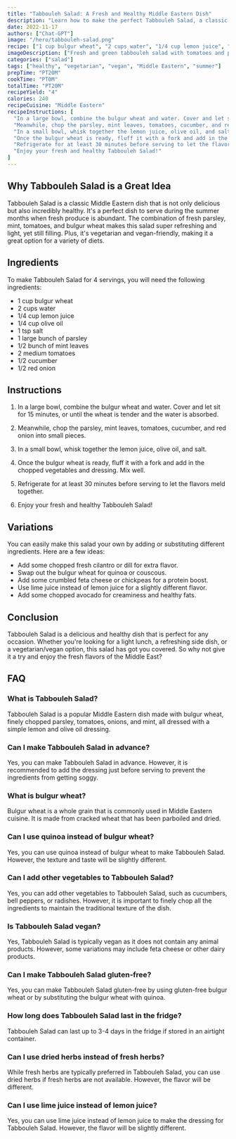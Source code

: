 ```yaml
---
title: "Tabbouleh Salad: A Fresh and Healthy Middle Eastern Dish"
description: "Learn how to make the perfect Tabbouleh Salad, a classic Middle Eastern dish made with fresh parsley, mint, tomatoes, and bulgur wheat."
date: 2022-11-17
authors: ["Chat-GPT"]
image: "/hero/tabbouleh-salad.png"
recipe: ["1 cup bulgur wheat", "2 cups water", "1/4 cup lemon juice", "1/4 cup olive oil", "1 tsp salt", "1 large bunch of parsley", "1/2 bunch of mint leaves", "2 medium tomatoes", "1/2 cucumber", "1/2 red onion"]
imageDescription: ["Fresh and green tabbouleh salad with tomatoes and parsley leaves"]
categories: ["salad"]
tags: ["healthy", "vegetarian", "vegan", "Middle Eastern", "summer"]
prepTime: "PT20M"
cookTime: "PT0M"
totalTime: "PT20M"
recipeYield: "4"
calories: 240
recipeCuisine: "Middle Eastern"
recipeInstructions: [
  "In a large bowl, combine the bulgur wheat and water. Cover and let sit for 15 minutes, or until the wheat is tender and the water is absorbed.",
  "Meanwhile, chop the parsley, mint leaves, tomatoes, cucumber, and red onion into small pieces.",
  "In a small bowl, whisk together the lemon juice, olive oil, and salt.",
  "Once the bulgur wheat is ready, fluff it with a fork and add in the chopped vegetables and dressing. Mix well.",
  "Refrigerate for at least 30 minutes before serving to let the flavors meld together.",
  "Enjoy your fresh and healthy Tabbouleh Salad!"
]
---
```


## Why Tabbouleh Salad is a Great Idea

Tabbouleh Salad is a classic Middle Eastern dish that is not only delicious but also incredibly healthy. It's a perfect dish to serve during the summer months when fresh produce is abundant. The combination of fresh parsley, mint, tomatoes, and bulgur wheat makes this salad super refreshing and light, yet still filling. Plus, it's vegetarian and vegan-friendly, making it a great option for a variety of diets.

## Ingredients

To make Tabbouleh Salad for 4 servings, you will need the following ingredients:

- 1 cup bulgur wheat
- 2 cups water
- 1/4 cup lemon juice
- 1/4 cup olive oil
- 1 tsp salt
- 1 large bunch of parsley
- 1/2 bunch of mint leaves
- 2 medium tomatoes
- 1/2 cucumber
- 1/2 red onion

## Instructions

1. In a large bowl, combine the bulgur wheat and water. Cover and let sit for 15 minutes, or until the wheat is tender and the water is absorbed.

2. Meanwhile, chop the parsley, mint leaves, tomatoes, cucumber, and red onion into small pieces.

3. In a small bowl, whisk together the lemon juice, olive oil, and salt.

4. Once the bulgur wheat is ready, fluff it with a fork and add in the chopped vegetables and dressing. Mix well.

5. Refrigerate for at least 30 minutes before serving to let the flavors meld together.

6. Enjoy your fresh and healthy Tabbouleh Salad!

## Variations

You can easily make this salad your own by adding or substituting different ingredients. Here are a few ideas:

- Add some chopped fresh cilantro or dill for extra flavor.
- Swap out the bulgur wheat for quinoa or couscous.
- Add some crumbled feta cheese or chickpeas for a protein boost.
- Use lime juice instead of lemon juice for a slightly different flavor.
- Add some chopped avocado for creaminess and healthy fats.

## Conclusion

Tabbouleh Salad is a delicious and healthy dish that is perfect for any occasion. Whether you're looking for a light lunch, a refreshing side dish, or a vegetarian/vegan option, this salad has got you covered. So why not give it a try and enjoy the fresh flavors of the Middle East?

## FAQ

### What is Tabbouleh Salad?
Tabbouleh Salad is a popular Middle Eastern dish made with bulgur wheat, finely chopped parsley, tomatoes, onions, and mint, all dressed with a simple lemon and olive oil dressing.

### Can I make Tabbouleh Salad in advance?
Yes, you can make Tabbouleh Salad in advance. However, it is recommended to add the dressing just before serving to prevent the ingredients from getting soggy.

### What is bulgur wheat?
Bulgur wheat is a whole grain that is commonly used in Middle Eastern cuisine. It is made from cracked wheat that has been parboiled and dried.

### Can I use quinoa instead of bulgur wheat?
Yes, you can use quinoa instead of bulgur wheat to make Tabbouleh Salad. However, the texture and taste will be slightly different.

### Can I add other vegetables to Tabbouleh Salad?
Yes, you can add other vegetables to Tabbouleh Salad, such as cucumbers, bell peppers, or radishes. However, it is important to finely chop all the ingredients to maintain the traditional texture of the dish.

### Is Tabbouleh Salad vegan?
Yes, Tabbouleh Salad is typically vegan as it does not contain any animal products. However, some variations may include feta cheese or other dairy products.

### Can I make Tabbouleh Salad gluten-free?
Yes, you can make Tabbouleh Salad gluten-free by using gluten-free bulgur wheat or by substituting the bulgur wheat with quinoa.

### How long does Tabbouleh Salad last in the fridge?
Tabbouleh Salad can last up to 3-4 days in the fridge if stored in an airtight container.

### Can I use dried herbs instead of fresh herbs?
While fresh herbs are typically preferred in Tabbouleh Salad, you can use dried herbs if fresh herbs are not available. However, the flavor will be different.

### Can I use lime juice instead of lemon juice?
Yes, you can use lime juice instead of lemon juice to make the dressing for Tabbouleh Salad. However, the flavor will be slightly different.